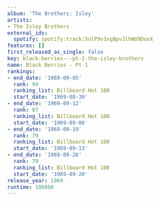 ```yaml
---
album: 'The Brothers: Isley'
artists:
- The Isley Brothers
external_ids:
  spotify: spotify:track:5olP9v3xgBpvJlhWU9DoxX
features: []
first_released_as_single: false
key: black-berries---pt-1-the-isley-brothers
name: Black Berries - Pt 1
rankings:
- end_date: '1969-09-05'
  rank: 99
  ranking_list: Billboard Hot 100
  start_date: '1969-08-30'
- end_date: '1969-09-12'
  rank: 87
  ranking_list: Billboard Hot 100
  start_date: '1969-09-06'
- end_date: '1969-09-19'
  rank: 79
  ranking_list: Billboard Hot 100
  start_date: '1969-09-13'
- end_date: '1969-09-26'
  rank: 79
  ranking_list: Billboard Hot 100
  start_date: '1969-09-20'
release_year: 1969
runtime: 186666
---
```


